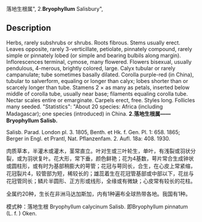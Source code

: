 落地生根属",
2.**Bryophyllum** Salisbury",

## Description
Herbs, rarely subshrubs or shrubs. Roots fibrous. Stems usually erect. Leaves opposite, rarely 3-verticillate, petiolate, pinnately compound, rarely simple or pinnately lobed (or simple and bearing bulbils along margin). Inflorescences terminal, cymose, many flowered. Flowers bisexual, usually pendulous, 4-merous, brightly colored, large. Calyx tubular or rarely campanulate; tube sometimes basally dilated. Corolla purple-red (in China), tubular to salverform, equaling or longer than calyx; lobes shorter than or scarcely longer than tube. Stamens 2 × as many as petals, inserted below middle of corolla tube, usually near base; filaments equaling corolla tube. Nectar scales entire or emarginate. Carpels erect, free. Styles long. Follicles many seeded.
  "Statistics": "About 20 species: Africa (including Madagascar); one species (introduced) in China.
**2.落地生根属——Bryophyllum Salisb.**

Salisb. Parad. London pl. 3. 1805, Benth. et Hk. f. Gen. Pl. 1: 658. 1865; Berger in Engl. et Prantl, Nat. Pflanzenfam. 2. Aufl. 18a: 408. 1930.

肉质草本，半灌木或灌木，茎常直立。叶对生或三叶轮生，单叶，有浅裂或羽状分裂，或为羽状复叶。花大形，常下垂，颜色鲜艳；花为4基数，萼片常合生成钟状或圆柱形，或有时为基部稍膨大的萼管；花冠与萼同长，合生，在心皮上常紧缩，花冠裂片4，较管部为短，稀较长的；雄蕊着生在花冠管基部或中部以下，花丝与花冠管同长；鳞片半圆形、正方形或线形，全缘或有微缺；心皮常有较长的花柱。

全属约20种，生长在非洲马达加斯加，内有1种遍布全球热带各地。我国有1种。

模式种：落地生根 Bryophyllum calycinum Salisb. 即Bryophyllum pinnatum (L. f. ) Oken.
